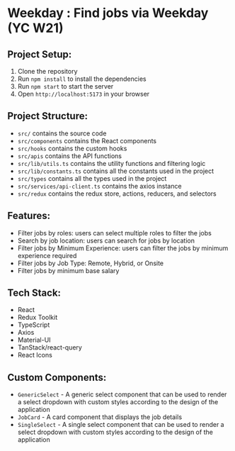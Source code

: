 # Weekday : Find jobs via Weekday (YC W21)

## Project Setup:

1. Clone the repository
2. Run `npm install` to install the dependencies
3. Run `npm start` to start the server
4. Open `http://localhost:5173` in your browser

## Project Structure:

- `src/` contains the source code
- `src/components` contains the React components
- `src/hooks` contains the custom hooks
- `src/apis` contains the API functions
- `src/lib/utils.ts` contains the utility functions and filtering logic
- `src/lib/constants.ts` contains all the constants used in the project
- `src/types` contains all the types used in the project
- `src/services/api-client.ts` contains the axios instance
- `src/redux` contains the redux store, actions, reducers, and selectors

## Features:

- Filter jobs by roles: users can select multiple roles to filter the jobs
- Search by job location: users can search for jobs by location
- Filter jobs by Minimum Experience: users can filter the jobs by minimum experience required
- Filter jobs by Job Type: Remote, Hybrid, or Onsite
- Filter jobs by minimum base salary

## Tech Stack:

- React
- Redux Toolkit
- TypeScript
- Axios
- Material-UI
- TanStack/react-query
- React Icons

## Custom Components:

- `GenericSelect` - A generic select component that can be used to render a select dropdown with custom styles according to the design of the application
- `JobCard` - A card component that displays the job details
- `SingleSelect` - A single select component that can be used to render a select dropdown with custom styles according to the design of the application
